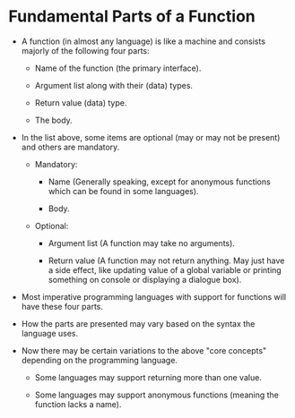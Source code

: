 # Fundamental Parts of a Function

-   A function (in almost any language) is like a machine and consists majorly of the following four parts:

    -   Name of the function (the primary interface).

    -   Argument list along with their (data) types.

    -   Return value (data) type.

    -   The body.

-   In the list above, some items are optional (may or may not be present) and others are mandatory.

    -   Mandatory:

        -   Name (Generally speaking, except for anonymous functions which can be found in some languages).

        -   Body.

    -   Optional:

        -   Argument list (A function may take no arguments).

        -   Return value (A function may not return anything. May just have a side effect, like updating value of a global variable or printing something on console or displaying a dialogue box).

-   Most imperative programming languages with support for functions will have these four parts.

-   How the parts are presented may vary based on the syntax the language uses.

-   Now there may be certain variations to the above "core concepts" depending on the programming language.

    -   Some languages may support returning more than one value.

    -   Some languages may support anonymous functions (meaning the function lacks a name).
